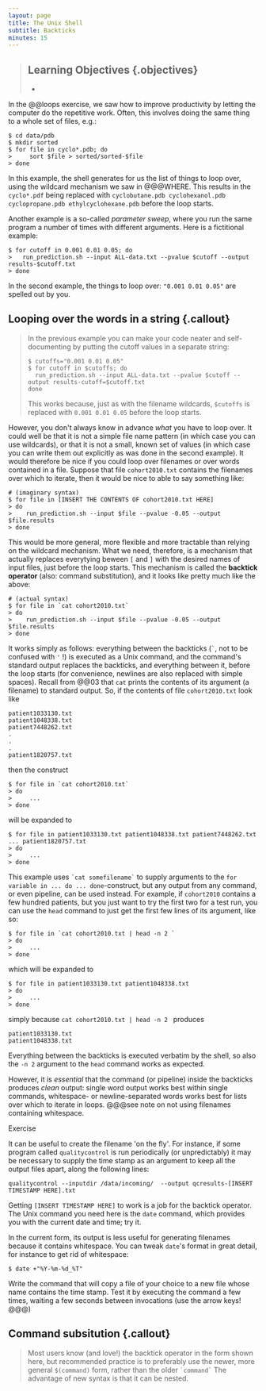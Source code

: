 ```yaml
---
layout: page
title: The Unix Shell
subtitle: Backticks
minutes: 15
---
```

> ## Learning Objectives {.objectives}
>
> * 


In the @@loops exercise, we saw how to improve productivity by letting the computer do the repetitive work.
Often, this involves doing the same thing to a whole set of files, e.g.:

~~~{.bash}
$ cd data/pdb
$ mkdir sorted
$ for file in cyclo*.pdb; do
>     sort $file > sorted/sorted-$file
> done
~~~

In this example, the shell generates for us the list of things to loop
over, using the wildcard mechanism we saw in @@@WHERE. This results in the
`cyclo*.pdf` being replaced with `cyclobutane.pdb cyclohexanol.pdb
cyclopropane.pdb ethylcyclohexane.pdb` before the loop starts.

Another example is a so-called *parameter sweep*, where you run the same program a number of times
with different arguments. Here is a fictitional example:

~~~{.bash}
$ for cutoff in 0.001 0.01 0.05; do
>   run_prediction.sh --input ALL-data.txt --pvalue $cutoff --output results-$cutoff.txt
> done
~~~

In the second example, the things to loop over: `"0.001 0.01 0.05"` are spelled out by you.

## Looping over the words in a string {.callout}
>
> In the previous example you can make your code neater and self-documenting by putting the cutoff values
> in a separate string:
> ~~~
> $ cutoffs="0.001 0.01 0.05"
> $ for cutoff in $cutoffs; do
>   run_prediction.sh --input ALL-data.txt --pvalue $cutoff --output results-cutoff=$cutoff.txt
> done
> ~~~
> This works because, just as with the filename wildcards, `$cutoffs` is replaced with `0.001 0.01 0.05` 
> before the loop starts. 

However, you don't always know in advance *what* you have to loop
over. It could well be that it is not a simple file name pattern (in
which case you can use wildcards), or that it is not a small, known set
of values (in which case you can write them out explicitly as was done
in the second example).  It would therefore be nice if you could loop
over filenames or over words contained in a file. Suppose that file
`cohort2010.txt` contains the filenames over which to iterate, then it
would be nice to able to say something like:

~~~
# (imaginary syntax)
$ for file in [INSERT THE CONTENTS OF cohort2010.txt HERE]
> do
>    run_prediction.sh --input $file --pvalue -0.05 --output $file.results
> done
~~~

This would be more general, more flexible and more tractable than
relying on the wildcard mechanism. What we need, therefore, is a
mechanism that actually replaces everytying beween `[` and `]` with the
desired names of input files, just before the loop starts.  This
mechanism is called the **backtick operator** (also: command substitution), and it looks like pretty
much like the above:

~~~ {.bash}
# (actual syntax)
$ for file in `cat cohort2010.txt`
> do
>    run_prediction.sh --input $file --pvalue -0.05 --output $file.results
> done
~~~

It works simply as follows: everything between the backticks (`` ` ``, not
to be confused with `'` !) is executed as a Unix command, and the
command's standard output replaces the backticks, and everything between
it, before the loop starts (for convenience, newlines are also replaced
with simple spaces).  Recall from @@03 that `cat` prints the contents of
its argument (a filename) to standard output. So, if the contents of
file `cohort2010.txt`  look like 

~~~
patient1033130.txt 
patient1048338.txt 
patient7448262.txt 
.
.
.
patient1820757.txt
~~~

then the construct

~~~
$ for file in `cat cohort2010.txt`
> do
>     ...
> done
~~~

will be expanded to 

~~~
$ for file in patient1033130.txt patient1048338.txt patient7448262.txt ... patient1820757.txt
> do
>     ...
> done
~~~

This example uses `` `cat somefilename` `` to supply arguments to the `for
variable in ... do ... done`-construct, but any output from any command,
or even pipeline, can be used instead. For example, if `cohort2010` contains a few hundred
patients, but you just want to try the first two for a test run, you can use the `head` command
to just get the first few lines of its argument, like so:

~~~ {.bash}
$ for file in `cat cohort2010.txt | head -n 2 `
> do
>     ...
> done
~~~

which will be expanded to

~~~ {.bash}
$ for file in patient1033130.txt patient1048338.txt
> do
>     ...
> done
~~~

simply because `cat cohort2010.txt | head -n 2 ` produces

~~~ {.output}
patient1033130.txt 
patient1048338.txt
~~~

Everything between the backticks is executed verbatim by the shell, so
also the `-n 2` argument to the `head` command works as expected.

However, it is *essential* that the command (or pipeline) inside the
backticks produces *clean* output: single word output works best within
single commands, whitespace- or newline-separated words works best for
lists over which to iterate in loops. @@@see note on not using filenames
containing whitespace.

Exercise

It can be useful to create the filename 'on the fly'. For instance, if
some program called `qualitycontrol` is run periodically (or
unpredictably) it may be necessary to supply the time stamp as an
argument to keep all the output files apart, along the following lines:

~~~
qualitycontrol --inputdir /data/incoming/  --output qcresults-[INSERT TIMESTAMP HERE].txt
~~~

Getting `[INSERT TIMESTAMP HERE]` to work is a job for the backtick
operator. The Unix command you need here is the `date` command, which provides you
with the current date and time; try it. 

In the current form, its output is less useful for generating filenames
because it contains whitespace.  You can tweak `date`'s format in great
detail, for instance to get rid of whitespace:

~~~
$ date +"%Y-%m-%d_%T"
~~~

Write the command that will copy a file of your choice to a new file
whose name contains the time stamp. Test it by executing the command a
few times, waiting a few seconds between invocations (use the arrow
keys! @@@)

## Command subsitution {.callout}
> Most users know (and love!) the backtick operator in the form shown
> here, but recommended practice is to preferably use the newer, more
> general `$(command)` form, rather than the older `` `command` ``
> The advantage of new syntax is that it can be nested.
